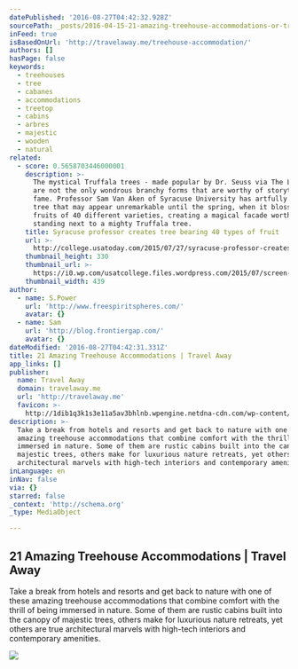```yaml
---
datePublished: '2016-08-27T04:42:32.928Z'
sourcePath: _posts/2016-04-15-21-amazing-treehouse-accommodations-or-travel-away.md
inFeed: true
isBasedOnUrl: 'http://travelaway.me/treehouse-accommodation/'
authors: []
hasPage: false
keywords:
  - treehouses
  - tree
  - cabanes
  - accommodations
  - treetop
  - cabins
  - arbres
  - majestic
  - wooden
  - natural
related:
  - score: 0.5658703446000001
    description: >-
      The mystical Truffala trees - made popular by Dr. Seuss via The Lorax -
      are not the only wondrous branchy forms that are worthy of storytelling
      fame. Professor Sam Van Aken of Syracuse University has artfully grafted a
      tree that may appear unremarkable until the spring, when it blossoms with
      fruits of 40 different varieties, creating a magical facade worthy of
      standing next to a mighty Truffala tree.
    title: Syracuse professor creates tree bearing 40 types of fruit
    url: >-
      http://college.usatoday.com/2015/07/27/syracuse-professor-creates-fruit-tree/
    thumbnail_height: 330
    thumbnail_url: >-
      https://i0.wp.com/usatcollege.files.wordpress.com/2015/07/screen-shot-2015-07-27-at-8-48-22-am.jpg?fit=440%2C330&ssl=1
    thumbnail_width: 439
author:
  - name: S.Power
    url: 'http://www.freespiritspheres.com/'
    avatar: {}
  - name: Sam
    url: 'http://blog.frontiergap.com/'
    avatar: {}
dateModified: '2016-08-27T04:42:31.331Z'
title: 21 Amazing Treehouse Accommodations | Travel Away
app_links: []
publisher:
  name: Travel Away
  domain: travelaway.me
  url: 'http://travelaway.me'
  favicon: >-
    http://1dib1q3k1s3e11a5av3bhlnb.wpengine.netdna-cdn.com/wp-content/uploads/2016/01/cropped-newfavta-192x192.png
description: >-
  Take a break from hotels and resorts and get back to nature with one of these
  amazing treehouse accommodations that combine comfort with the thrill of being
  immersed in nature. Some of them are rustic cabins built into the canopy of
  majestic trees, others make for luxurious nature retreats, yet others are true
  architectural marvels with high-tech interiors and contemporary amenities.
inLanguage: en
inNav: false
via: {}
starred: false
_context: 'http://schema.org'
_type: MediaObject

---
```

<article style=""><h1>21 Amazing Treehouse Accommodations | Travel Away</h1><p>Take a break from hotels and resorts and get back to nature with one of these amazing treehouse accommodations that combine comfort with the thrill of being immersed in nature. Some of them are rustic cabins built into the canopy of majestic trees, others make for luxurious nature retreats, yet others are true architectural marvels with high-tech interiors and contemporary amenities.</p><img src="https://s3-us-west-2.amazonaws.com/the-grid-img/p/a466188a960a8d15b57a00e159bf3791ecaa3529.jpg" /></article>